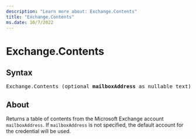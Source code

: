 ```yaml
---
description: "Learn more about: Exchange.Contents"
title: "Exchange.Contents"
ms.date: 10/7/2022
---
```

# Exchange.Contents

## Syntax

<pre>
Exchange.Contents (optional <b>mailboxAddress</b> as nullable text) as table
</pre>

## About

Returns a table of contents from the Microsoft Exchange account `mailboxAddress`. If `mailboxAddress` is not specified, the default account for the credential will be used.

